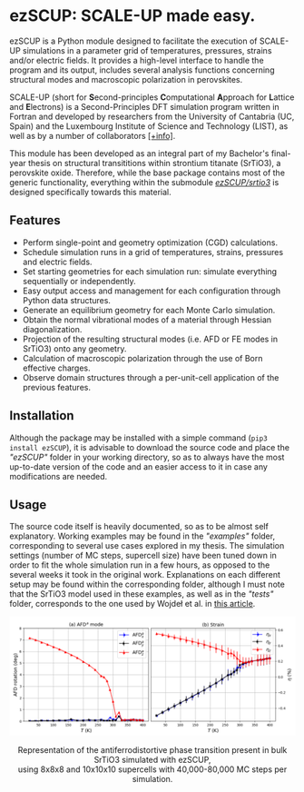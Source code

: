 # ezSCUP: SCALE-UP made easy.

ezSCUP is a Python module designed to facilitate the execution of SCALE-UP simulations in a parameter grid of temperatures, pressures, strains and/or electric fields. It provides a high-level interface to handle the program and its output, includes several analysis functions concerning structural modes and macroscopic polarization in perovskites. 

SCALE-UP (short for **S**econd-principles **C**omputational **A**pproach for **L**attice and **E**lectrons) is a Second-Principles DFT simulation program written in Fortran and developed by researchers from the University of Cantabria (UC, Spain) and the Luxembourg Institute of Science and Technology (LIST), as well as by a number of collaborators [[+info]](https://www.secondprinciples.unican.es/).  

This module has been developed as an integral part of my Bachelor's final-year thesis on structural transititions within strontium titanate (SrTiO3), a perovskite oxide. Therefore, while the base package contains most of the generic functionality, everything within the submodule *[ezSCUP/srtio3](ezSCUP/srtio3)* is designed specifically towards this material.


## Features

- Perform single-point and geometry optimization (CGD) calculations.
- Schedule simulation runs in a grid of temperatures, strains, pressures and electric fields.
- Set starting geometries for each simulation run: simulate everything sequentially or independently.
- Easy output access and management for each configuration through Python data structures.
- Generate an equilibrium geometry for each Monte Carlo simulation.
- Obtain the normal vibrational modes of a material through Hessian diagonalization. 
- Projection of the resulting structural modes (i.e. AFD or FE modes in SrTiO3) onto any geometry.
- Calculation of macroscopic polarization through the use of Born effective charges.
- Observe domain structures through a per-unit-cell application of the previous features.

## Installation

Although the package may be installed with a simple command (```pip3 install ezSCUP```), it is advisable to download the source code and place the *"ezSCUP"* folder in your working directory, so as to always have the most up-to-date version of the code and an easier access to it in case any modifications are needed.  

## Usage

The source code itself is heavily documented, so as to be almost self explanatory. Working examples may be found in the *"examples"* folder, corresponding to several use cases explored in my thesis. The simulation settings (number of MC steps, supercell size) have been tuned down in order to fit the whole simulation run in a few hours, as opposed to the several weeks it took in the original work. Explanations on each different setup may be found within the corresponding folder, although I must note that the SrTiO3 model used in these examples, as well as in the *"tests"* folder, corresponds to the one used by Wojdeł et al. in [this article](https://iopscience.iop.org/article/10.1088/0953-8984/25/30/305401).

<p align="center"> 
<img src="example.png">
</p>
<p align="center"> 
Representation of the antiferrodistortive phase transition present in bulk SrTiO3 simulated with ezSCUP, <br> using 8x8x8 and 10x10x10 supercells with 40,000-80,000 MC steps per simulation.
</p>
